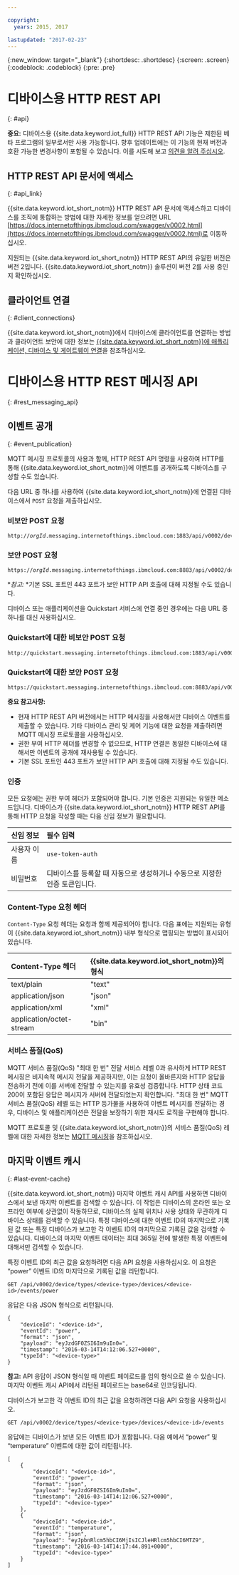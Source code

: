 ```yaml
---

copyright:
  years: 2015, 2017

lastupdated: "2017-02-23"
---
```


{:new_window: target="_blank"}
{:shortdesc: .shortdesc}
{:screen: .screen}
{:codeblock: .codeblock}
{:pre: .pre}

# 디바이스용 HTTP REST API
{: #api}

**중요:** 디바이스용 {{site.data.keyword.iot_full}} HTTP REST API 기능은 제한된 베타 프로그램의 일부로서만 사용 가능합니다. 향후 업데이트에는 이 기능의 현재 버전과 호환 가능한 변경사항이 포함될 수 있습니다. 이를 시도해 보고 [의견을 알려 주십시오](https://developer.ibm.com/answers/smart-spaces/17/internet-of-things.html). 

## HTTP REST API 문서에 액세스
{: #api_link}

{{site.data.keyword.iot_short_notm}} HTTP REST API 문서에 액세스하고 디바이스를 조직에 통합하는 방법에 대한 자세한 정보를 얻으려면 URL [https://docs.internetofthings.ibmcloud.com/swagger/v0002.html](https://docs.internetofthings.ibmcloud.com/swagger/v0002.html)로 이동하십시오.

지원되는 {{site.data.keyword.iot_short_notm}} HTTP REST API의 유일한 버전은 버전 2입니다. {{site.data.keyword.iot_short_notm}} 솔루션이 버전 2를 사용 중인지 확인하십시오. 

## 클라이언트 연결
{: #client_connections}

{{site.data.keyword.iot_short_notm}}에서 디바이스에 클라이언트를 연결하는 방법과 클라이언트 보안에 대한 정보는 [{{site.data.keyword.iot_short_notm}}에 애플리케이션, 디바이스 및 게이트웨이 연결](../reference/security/connect_devices_apps_gw.html)을 참조하십시오. 

# 디바이스용 HTTP REST 메시징 API
{: #rest_messaging_api}

## 이벤트 공개
{: #event_publication}

MQTT 메시징 프로토콜의 사용과 함께, HTTP REST API 명령을 사용하여 HTTP를 통해 {{site.data.keyword.iot_short_notm}}에 이벤트를 공개하도록 디바이스를 구성할 수도 있습니다. 

다음 URL 중 하나를 사용하여 {{site.data.keyword.iot_short_notm}}에 연결된 디바이스에서 `POST` 요청을 제출하십시오. 

### 비보안 POST 요청
<pre class="pre"><code class="hljs">http://<var class="keyword varname">orgId</var>.messaging.internetofthings.ibmcloud.com:1883/api/v0002/device/types/<var class="keyword varname">typeId</var>/devices/<var class="keyword varname">deviceId</var>/events/<var class="keyword varname">eventId</var></code></pre>

### 보안 POST 요청

<pre class="pre"><code class="hljs">https://<var class="keyword varname">orgId</var>.messaging.internetofthings.ibmcloud.com:8883/api/v0002/device/types/<var class="keyword varname">typeId</var>/devices/<var class="keyword varname">deviceId</var>/events/<var class="keyword varname">eventId</var></code></pre>

**참고:* *기본 SSL 포트인 443 포트가 보안 HTTP API 호출에 대해 지정될 수도 있습니다. 

디바이스 또는 애플리케이션을 Quickstart 서비스에 연결 중인 경우에는 다음 URL 중 하나를 대신 사용하십시오. 

### Quickstart에 대한 비보안 POST 요청
<pre class="pre"><code class="hljs">http://quickstart.messaging.internetofthings.ibmcloud.com:1883/api/v0002/device/types/<var class="keyword varname">typeId</var>/devices/<var class="keyword varname">deviceId</var>/events/<var class="keyword varname">eventId</var></code></pre>

### Quickstart에 대한 보안 POST 요청
<pre class="pre"><code class="hljs">https://quickstart.messaging.internetofthings.ibmcloud.com:8883/api/v0002/device/types/<var class="keyword varname">typeId</var>/devices/<var class="keyword varname">deviceId</var>/events/<var class="keyword varname">eventId</var></code></pre>

**중요 참고사항:**
- 현재 HTTP REST API 버전에서는 HTTP 메시징을 사용해서만 디바이스 이벤트를 제출할 수 있습니다. 기타 디바이스 관리 및 제어 기능에 대한 요청을 제출하려면 MQTT 메시징 프로토콜을 사용하십시오. 
- 권한 부여 HTTP 헤더를 변경할 수 없으므로, HTTP 연결은 동일한 디바이스에 대해서만 이벤트의 공개에 재사용될 수 있습니다. 
- 기본 SSL 포트인 443 포트가 보안 HTTP API 호출에 대해 지정될 수도 있습니다. 

### 인증

모든 요청에는 권한 부여 헤더가 포함되어야 합니다. 기본 인증은 지원되는 유일한 메소드입니다. 디바이스가 {{site.data.keyword.iot_short_notm}} HTTP REST API를 통해 HTTP 요청을 작성할 때는 다음 신임 정보가 필요합니다. 

|신임 정보|필수 입력|
|:---|:---|
|사용자 이름|`use-token-auth`
|비밀번호| 디바이스를 등록할 때 자동으로 생성하거나 수동으로 지정한 인증 토큰입니다.


### Content-Type 요청 헤더

`Content-Type` 요청 헤더는 요청과 함께 제공되어야 합니다. 다음 표에는 지원되는 유형이 {{site.data.keyword.iot_short_notm}} 내부 형식으로 맵핑되는 방법이 표시되어 있습니다. 

|Content-Type 헤더|{{site.data.keyword.iot_short_notm}}의 형식|
|:---|:---|
|text/plain|"text"
|application/json| "json"
|application/xml | "xml"
|application/octet-stream|"bin"

### 서비스 품질(QoS)

MQTT 서비스 품질(QoS) "최대 한 번" 전달 서비스 레벨 0과 유사하게 HTTP REST 메시징은 비지속적 메시지 전달을 제공하지만, 이는 요청이 올바른지와 HTTP 응답을 전송하기 전에 이를 서버에 전달할 수 있는지를 유효성 검증합니다. HTTP 상태 코드 200이 포함된 응답은 메시지가 서버에 전달되었는지 확인합니다. "최대 한 번" MQTT 서비스 품질(QoS) 레벨 또는 HTTP 등가물을 사용하여 이벤트 메시지를 전달하는 경우, 디바이스 및 애플리케이션은 전달을 보장하기 위한 재시도 로직을 구현해야 합니다. 

MQTT 프로토콜 및 {{site.data.keyword.iot_short_notm}}의 서비스 품질(QoS) 레벨에 대한 자세한 정보는 [MQTT 메시징](../reference/mqtt/index.html)을 참조하십시오. 

## 마지막 이벤트 캐시
{: #last-event-cache}

{{site.data.keyword.iot_short_notm}} 마지막 이벤트 캐시 API를 사용하면 디바이스에서 보낸 마지막 이벤트를 검색할 수 있습니다. 이 작업은 디바이스의 온라인 또는 오프라인 여부에 상관없이 작동하므로, 디바이스의 실제 위치나 사용 상태와 무관하게 디바이스 상태를 검색할 수 있습니다. 특정 디바이스에 대한 이벤트 ID의 마지막으로 기록된 값 또는 특정 디바이스가 보고한 각 이벤트 ID의 마지막으로 기록된 값을 검색할 수 있습니다. 디바이스의 마지막 이벤트 데이터는 최대 365일 전에 발생한 특정 이벤트에 대해서만 검색할 수 있습니다.

특정 이벤트 ID의 최근 값을 요청하려면 다음 API 요청을 사용하십시오. 이 요청은 “power” 이벤트 ID의 마지막으로 기록된 값을 리턴합니다.

```
GET /api/v0002/device/types/<device-type>/devices/<device-id>/events/power
```

응답은 다음 JSON 형식으로 리턴됩니다.

```
{
    "deviceId": "<device-id>",
    "eventId": "power",
    "format": "json",
    "payload": "eyJzdGF0ZSI6Im9uIn0=",
    "timestamp": "2016-03-14T14:12:06.527+0000",
    "typeId": "<device-type>"
}
```

**참고:** API 응답이 JSON 형식일 때 이벤트 페이로드를 임의 형식으로 쓸 수 있습니다. 마지막 이벤트 캐시 API에서 리턴된 페이로드는 base64로 인코딩됩니다.

디바이스가 보고한 각 이벤트 ID의 최근 값을 요청하려면 다음 API 요청을 사용하십시오.

```
GET /api/v0002/device/types/<device-type>/devices/<device-id>/events
```

응답에는 디바이스가 보낸 모든 이벤트 ID가 포함됩니다. 다음 예에서 “power” 및 “temperature” 이벤트에 대한 값이 리턴됩니다.

```
[
    {
        "deviceId": "<device-id>",
        "eventId": "power",
        "format": "json",
        "payload": "eyJzdGF0ZSI6Im9uIn0=",
        "timestamp": "2016-03-14T14:12:06.527+0000",
        "typeId": "<device-type>"
    },
    {
        "deviceId": "<device-id>",
        "eventId": "temperature",
        "format": "json",
        "payload": "eyJpbnRlcm5hbCI6MjIsICJleHRlcm5hbCI6MTZ9",
        "timestamp": "2016-03-14T14:17:44.891+0000",
        "typeId": "<device-type>"
    }
]
```
